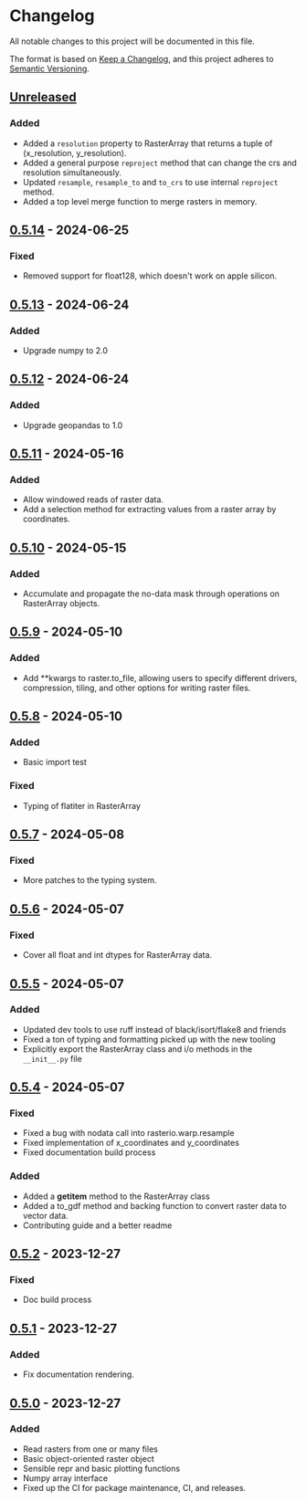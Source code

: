 # Changelog
All notable changes to this project will be documented in this file.

The format is based on [Keep a Changelog](https://keepachangelog.com/en/1.0.0/), and this project adheres to [Semantic Versioning](https://semver.org/spec/v2.0.0.html).

## [Unreleased]
### Added
- Added a `resolution` property to RasterArray that returns a tuple of 
    (x_resolution, y_resolution).
- Added a general purpose `reproject` method that can change the crs and resolution
    simultaneously.
- Updated `resample`, `resample_to` and `to_crs` to use internal `reproject` method.
- Added a top level merge function to merge rasters in memory.

## [0.5.14] - 2024-06-25
### Fixed
- Removed support for float128, which doesn't work on apple silicon.

## [0.5.13] - 2024-06-24
### Added
- Upgrade numpy to 2.0

## [0.5.12] - 2024-06-24
### Added
- Upgrade geopandas to 1.0

## [0.5.11] - 2024-05-16
### Added
- Allow windowed reads of raster data.
- Add a selection method for extracting values from a raster array by coordinates.

## [0.5.10] - 2024-05-15
### Added
- Accumulate and propagate the no-data mask through operations on RasterArray objects.

## [0.5.9] - 2024-05-10
### Added
- Add **kwargs to raster.to_file, allowing users to specify different drivers, compression,
    tiling, and other options for writing raster files.

## [0.5.8] - 2024-05-10
### Added
- Basic import test

### Fixed
- Typing of flatiter in RasterArray

## [0.5.7] - 2024-05-08
### Fixed
- More patches to the typing system.

## [0.5.6] - 2024-05-07
### Fixed
- Cover all float and int dtypes for RasterArray data.

## [0.5.5] - 2024-05-07
### Added
- Updated dev tools to use ruff instead of black/isort/flake8 and friends
- Fixed a ton of typing and formatting picked up with the new tooling
- Explicitly export the RasterArray class and i/o methods in the `__init__.py` file

## [0.5.4] - 2024-05-07
### Fixed
- Fixed a bug with nodata call into rasterio.warp.resample
- Fixed implementation of x_coordinates and y_coordinates
- Fixed documentation build process

### Added
- Added a __getitem__ method to the RasterArray class
- Added a to_gdf method and backing function to convert raster data to vector data.
- Contributing guide and a better readme

## [0.5.2] - 2023-12-27
### Fixed
- Doc build process

## [0.5.1] - 2023-12-27
### Added
- Fix documentation rendering.

## [0.5.0] - 2023-12-27
### Added
- Read rasters from one or many files
- Basic object-oriented raster object
- Sensible repr and basic plotting functions
- Numpy array interface
- Fixed up the CI for package maintenance, CI, and releases.

[Unreleased]: https://github.com/collijk/rasterra/compare/0.5.14...master
[0.5.14]: https://github.com/collijk/rasterra/compare/0.5.13...0.5.14
[0.5.13]: https://github.com/collijk/rasterra/compare/0.5.12...0.5.13
[0.5.12]: https://github.com/collijk/rasterra/compare/0.5.11...0.5.12
[0.5.11]: https://github.com/collijk/rasterra/compare/0.5.10...0.5.11
[0.5.10]: https://github.com/collijk/rasterra/compare/0.5.9...0.5.10
[0.5.9]: https://github.com/collijk/rasterra/compare/0.5.8...0.5.9
[0.5.8]: https://github.com/collijk/rasterra/compare/0.5.7...0.5.8
[0.5.7]: https://github.com/collijk/rasterra/compare/0.5.6...0.5.7
[0.5.6]: https://github.com/collijk/rasterra/compare/0.5.5...0.5.6
[0.5.5]: https://github.com/collijk/rasterra/compare/0.5.4...0.5.5
[0.5.4]: https://github.com/collijk/rasterra/compare/0.5.2...0.5.4
[0.5.2]: https://github.com/collijk/rasterra/compare/0.5.1...0.5.2
[0.5.1]: https://github.com/collijk/rasterra/compare/0.5.0...0.5.1
[0.5.0]: https://github.com/collijk/rasterra/tree/0.5.0
